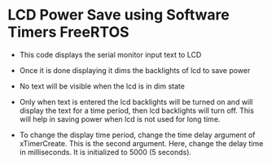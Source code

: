 # LCD Power Save using Software Timers FreeRTOS

- This code displays the serial monitor input text to LCD 

- Once it is done displaying it dims the backlights of lcd to save power

- No text will be visible when the lcd is in dim state

- Only when text is entered the lcd backlights will be turned on and will display
  the text for a time period, then lcd backlights will turn off. This will help in
  saving power when lcd is not used for long time.

- To change the display time period, change the time delay argument of xTimerCreate.
  This is the second argument. Here, change the delay time in milliseconds. It is 
  initialized to 5000 (5 seconds). 


